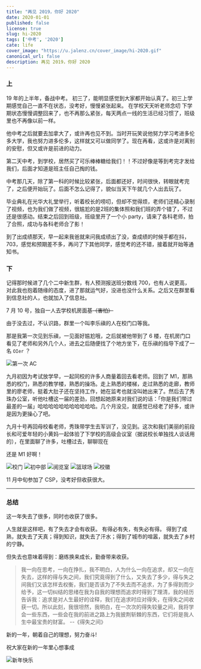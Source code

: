 ```yaml
---
title: "再见 2019，你好 2020"
date: 2020-01-01
published: false
license: true
slug: hi-2020
tags: ['中考', '2020']
cate: life
cover_image: "https://u.jalenz.cn/cover_image/hi-2020.gif"
canonical_url: false
description: 再见 2019，你好 2020
---
```



### 上

19 年的上半年，备战中考。
初三了，能明显感觉到大家都开始认真了。初三上学期感觉自己一直不在状态，没考好，慢慢紧张起来。
在学校天天听老师念叨
下学期状态慢慢调整回来了，也不再那么紧张，每天两点一线的生活已经习惯了，班级里也不再像以前一样。

他中考之后就要去加拿大了，或许再也见不到。当时开玩笑说他努力学习考进多伦多大学，我也努力进多伦多，这样就又可以做同学了。现在再看，这或许是对离别的安慰，但又或许是前进的动力。

第二天中考，到学校，居然买了可乐棒棒糖给我们！！不过好像是等到考完才发给我们，后面才知道是班主任自己掏的钱。

中考那几天，除了第一科的时候比较紧张，后面都还好，时间很快，转眼就考完了，之后便开始玩了。后面不怎么记得了，貌似当天下午就几个人出去玩了。

毕业典礼在光华大礼堂举行，听着校长的唠叨，但却不觉得烦，老师们还精心录制了视频，也为我们做了视频，很尴尬的是2班的集体照和我们班的弄个错了，不过还是很感动。结束之后回到班级，班级里开了一个小 party，请来了各科老师，拍了合照，成功与各科老师合了影！

到了出成绩那天，早一起来我爸就来问我成绩出了没，查成绩的时候手都在抖，703，感觉和预期差不多，再问了下其他同学，感觉考的还不错，接着就开始等通知书。

### 下

记得那时候进了几个二中新生群，有人预测报送班分数线 700，也有人说更高，对此我也抱着随缘的态度，进了那就运气好，没进也没什么关系。之后又在群里看到信息社的人，也就加入了信息社。

7 月 10 号，独自一人去学校机房面基~~（害怕）~~

由于没去过，不认识路，群里一个叫李乐禛的人在校门口等我。

那是我第一次见到乐禛，一见面好尴尬哦，之后就被他带到了 6 楼，在机房门口看见了老师和另外几个人，进去之后随便找了个地方坐下，在乐禛的指导下成了一名 `OIer` ？

![第一次 AC](https://u.jalenz.cn/hi-2020/01.png?blog)

九月初因为考试放学早，一起同校的许多人商量着回去看老师。回到了 M1，那熟悉的校门，熟悉的教学楼，熟悉的操场。走上熟悉的楼梯，走过熟悉的走廊，教师里的廖老师，挺着大肚子还在坚持工作，她在监考也就没叫她出来了。然后去了秀珠办公室，听他吐槽这一届的差劲，回想起她原来对我们说的话：「你是我们带过最差的一届」哈哈哈哈哈哈哈哈哈哈哈。几个月没见，就感觉已经老了好多，或许是因为更操心了吧。

九月十号再回母校看老师，秀珠带学生去军训了，没见到。这次和我们美丽的前段长和可爱年轻的小黄妈一起体验了下学校的高级会议室（据说校长单独找人谈话用的），在里面聊了许多，吐槽过去，聊聊现在

还是 M1 好啊！

![校门](https://u.jalenz.cn/hi-2020/02.png?blog)
![初中部](https://u.jalenz.cn/hi-2020/03.png?blog)
![阅览室](https://u.jalenz.cn/hi-2020/04.png?blog)
![篮球场](https://u.jalenz.cn/hi-2020/05.png?blog)
![校徽](https://u.jalenz.cn/hi-2020/06.png?blog)

11 月中旬参加了 CSP，没考好但收获很大。

------

### 总结

这一年失去了很多，同时也收获了很多。

人生就是这样吧，有了失去才会有收获。 有得必有失，有失必有得。 得到了成熟，就失去了天真；得到知识，就失去了汗水；得到了城市的喧嚣，就失去了乡村的宁静。

但失去也意味着得到：磨练换来成长，勤奋带来收获。

> 我一向在思考，一向在挣扎，我不明白，人为什么一向在追求，却又一向在失去，这样的得与失之间，我们究竟得到了什么，又失去了多少，得与失之间我们又该怎样去权衡，我们是否该为了不失去而不追求，为了多得到而少给予，这一切纠结的思绪在我为自我的理想而追求时得到了理清，我的经历告诉我：追求是对人生最好的诠释，我们在追求时应对得失，在得失之间收获一切。所以此刻，我很坦然，我明白，在一次次的得失较量之间，我将学会一些东西，一些会在我的前进之路上为我披荆斩棘的东西，它们将是我人生中最宝贵的财富。 --《得失之间》

新的一年，朝着自己的理想，努力奋斗!

祝大家在新的一年里心想事成

![新年快乐](https://u.jalenz.cn/hi-2020/07.webp)
